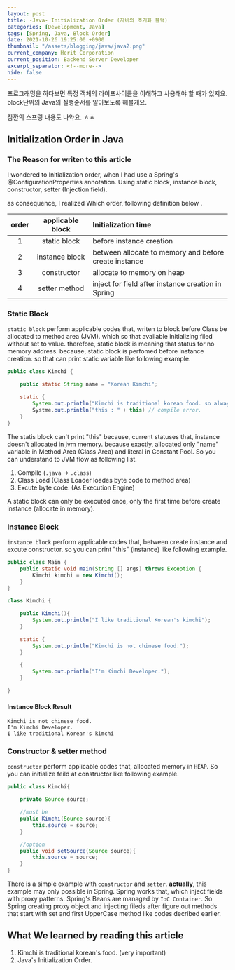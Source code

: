 ```yaml
---
layout: post
title: -Java- Initialization Order (자바의 초기화 블럭)
categories: [Development, Java]
tags: [Spring, Java, Block Order]
date: 2021-10-26 19:25:00 +0900
thumbnail: "/assets/blogging/java/java2.png"
current_company: Herit Corporation
current_position: Backend Server Developer
excerpt_separator: <!--more-->
hide: false
---
```

프로그래밍을 하다보면 특정 객체의 라이프사이클을 이해하고 사용해야 할 때가 있지요.
block단위의 Java의 실행순서를 알아보도록 해볼게요.

잠깐의 스프링 내용도 나와요. ㅎㅎ
<!--more-->

## Initialization Order in Java



### The Reason for writen to this article

I wondered to Initialization order, when I had use a Spring's @ConfigurationProperties annotation. Using static block, instance block, constructor, setter (Injection field).

as consequence, I realized Which order, following definition below .

| order | applicable block | Initialization time                                   |
| :---: | :--------------: | :---------------------------------------------------- |
|   1   |   static block   | before instance creation                              |
|   2   |  instance block  | between allocate to memory and before create instance |
|   3   |   constructor    | allocate to memory on heap                            |
|   4   |  setter method   | inject for field after instance creation in Spring    |

### Static Block

`static block` perform applicable codes that, writen to block before Class be allocated to method area (JVM). which so that available initializing filed without set to value. therefore, static block is meaning that status for no memory address. because, static block is perfomed before instance creation. so that can print static variable like following example.



```java
public class Kimchi {

    public static String name = "Korean Kimchi";

    static {
        System.out.println("Kimchi is traditional korean food. so always " + name);
        Systme.out.println("this : " + this) // compile error.
    }
}
```



The statis block can't print "this" because, current statuses that, instance doesn't allocated in jvm memory. because  exactly, allocated only  "name" variable in Method Area (Class Area) and literal in Constant Pool. So you can understand to JVM flow as following list.

1. Compile (`.java` -> `.class`)
2. Class Load (Class Loader loades byte code to method area)
3. Excute byte code. (As Execution Engine)

A static block can only be executed once, only the first time before create instance (allocate in memory).



### Instance Block

`instance block` perform applicable codes that, between create instance and excute constructor. so you can print "this" (instance) like following example.



```java
public class Main {
    public static void main(String [] args) throws Exception {
        Kimchi kimchi = new Kimchi();
    }
}

class Kimchi {

    public Kimchi(){
        System.out.println("I like traditional Korean's kimchi");
    }

    static {
        System.out.println("Kimchi is not chinese food.");
    }

    {
        System.out.println("I'm Kimchi Developer.");
    }

}
```



#### Instance Block Result

```
Kimchi is not chinese food.   
I'm Kimchi Developer.    
I like traditional Korean's kimchi
```



### Constructor & setter method



`constructor` perform applicable codes that, allocated memory in `HEAP`. So you can initialize feild at constructor like following example.



```java
public class Kimchi{

    private Source source;

    //must be
    public Kimchi(Source source){
        this.source = source;
    }

    //option
    public void setSource(Source source){
        this.source = source;
    }
}
```

There is a simple example with `constructor` and `setter`. **actually**, this example may only possible  in Spring. Spring works that, which inject fields with proxy patterns. Spring's Beans are managed by `IoC Container`. So Spring creating proxy object and  injecting fileds after figure out methods that start with set and first UpperCase method like codes decribed earlier.



## What We learned by reading this article



1. Kimchi is traditional korean's food. (very important)
2. Java's Initialization Order.
